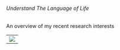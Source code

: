 ###### Understand The Language of Life

An overview of my recent research interests

<div>
<table border="0">
  <tr>
    <td width="100%">
     <img src="research_area.png">
    </td>
  </tr>
</table>
</div>


